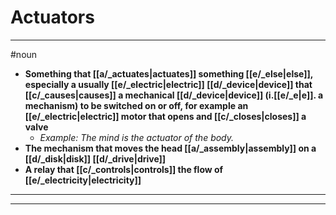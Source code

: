 # Actuators
---
#noun
- **Something that [[a/_actuates|actuates]] something [[e/_else|else]], especially a usually [[e/_electric|electric]] [[d/_device|device]] that [[c/_causes|causes]] a mechanical [[d/_device|device]] (i.[[e/_e|e]]. a mechanism) to be switched on or off, for example an [[e/_electric|electric]] motor that opens and [[c/_closes|closes]] a valve**
	- _Example: The mind is the actuator of the body._
- **The mechanism that moves the head [[a/_assembly|assembly]] on a [[d/_disk|disk]] [[d/_drive|drive]]**
- **A relay that [[c/_controls|controls]] the flow of [[e/_electricity|electricity]]**
---
---
